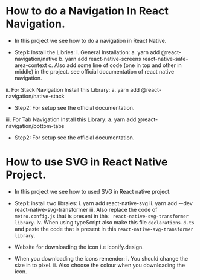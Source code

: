 # How to do a Navigation In React Navigation.

* In  this project we see how to do a navigation in React Native.

* Step1: Install the Libries: 
i. General Installation: 
a. yarn add @react-navigation/native
b. yarn add react-native-screens react-native-safe-area-context
c. Also add some line of code (one in top and other in middle) in the project. see official documentation of react native navigation.

ii. For Stack Navigation Install this Library: 
a. yarn add @react-navigation/native-stack

* Step2: For setup see the official documentation.


iii. For Tab Navigation Install this Library: 
a. yarn add @react-navigation/bottom-tabs

* Step2: For setup see the official documentation.

# How to use SVG in React Native Project.

* In this project we see how to used SVG in React native project.

* Step1: install two libraies: 
i. yarn add react-native-svg
ii. yarn add --dev react-native-svg-transformer
iii. Also replace the code of `metro.config.js` that is present in this ` react-native-svg-transformer library`.
iv. When using typeScript also make this file `declarations.d.ts` and paste the code that is present in this `react-native-svg-transformer library`.

* Website for downloading the icon i.e iconify.design.
* When you downloading the icons remender: 
i. You should change the size in to pixel.
ii. Also choose the colour when you downloading the icon.